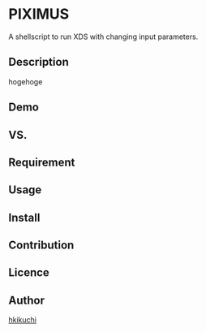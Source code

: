 PIXIMUS
====

A shellscript to run XDS with changing input parameters.

## Description
hogehoge

## Demo

## VS. 

## Requirement

## Usage

## Install

## Contribution

## Licence

## Author

[hkikuchi](https://github.com/HiroakiKikuchi)